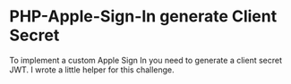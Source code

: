 # PHP-Apple-Sign-In generate Client Secret
To implement a custom Apple Sign In you need to generate a client secret JWT.
I wrote a little helper for this challenge.
